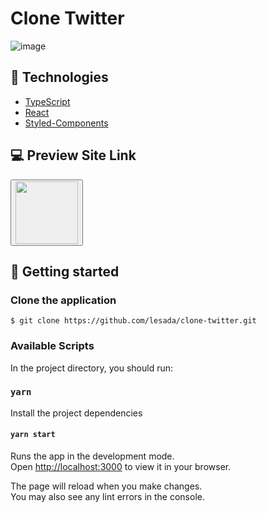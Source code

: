 # Clone Twitter

![image](https://user-images.githubusercontent.com/68572174/195881984-b1d6c1e6-77b0-448b-85de-7bc2ea856472.png)

## 🧪 Technologies

- [TypeScript](https://www.typescriptlang.org/)
- [React](https://reactjs.org/)
- [Styled-Components](https://styled-components.com/)

## 💻 Preview Site Link

<button>
<a href="https://lesada.github.io/clone-twitter/">
<img src="https://user-images.githubusercontent.com/68572174/195865629-c4573fa2-7593-4211-bed8-d3b0070340b1.png"  width="100">
</a>
</button>

## 🚀 Getting started

### Clone the application

`$ git clone https://github.com/lesada/clone-twitter.git`

### Available Scripts

In the project directory, you should run:

### `yarn`

Install the project dependencies

#### `yarn start`

Runs the app in the development mode.\
Open [http://localhost:3000](http://localhost:3000) to view it in your browser.

The page will reload when you make changes.\
You may also see any lint errors in the console.
